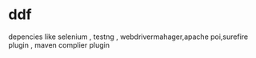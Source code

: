 # ddf

depencies like selenium , testng , webdrivermahager,apache poi,surefire plugin , maven complier plugin
